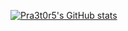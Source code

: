 [![Pra3t0r5's GitHub stats](https://github-readme-stats.vercel.app/api?username=Pra3t0r5&count_private=true&show_icons=true&theme=slateorange)](https://github.com/Pra3t0r5/github-readme-stats)
<!--
**Pra3t0r5/Pra3t0r5** is a ✨ _special_ ✨ repository because its `README.md` (this file) appears on your GitHub profile.

Here are some ideas to get you started:

- 🔭 I’m currently working on ...
- 🌱 I’m currently learning ...
- 👯 I’m looking to collaborate on ...
- 🤔 I’m looking for help with ...
- 💬 Ask me about ...
- 📫 How to reach me: ...
- 😄 Pronouns: ...
- ⚡ Fun fact: ...
-->
